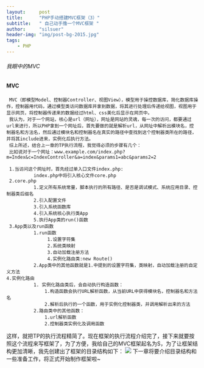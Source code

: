 ```yaml
---
layout:     post
title:      "PHP手动搭建MVC框架（3）"
subtitle:   " 自己动手撸一个MVC框架 "
author:     "silsuer"
header-img: "img/post-bg-2015.jpg"
tags:
    - PHP
---
```



###### 我眼中的MVC
#### MVC
     MVC（即模型Model、控制器Controller、视图View），模型用于操控数据库，简化数据库操作，控制器用代码，通过模型类访问数据库并拿到数据，将其进行处理后传递给视图，视图用于显示网页，将控制器传递来的数据经过html、css美化后显示在网页中。
     我认为，对于一个网站，核心是url（网址），网址是网站的灵魂，每一次的访问，都要通过url来进行，所以PHP拿到一个网址后，首先要做的就是解析url，从网址中解析出模块名，控制器名和方法名，然后通过模块名和控制器名在真实的路径中查找到这个控制器类所在的路径，并将其include进来，实例化后执行方法。
     综上所述，结合上一章的TP执行流程，我觉得必须的步骤有几个：
     比如说对于一个网址：www.example.com/index.php?m=Index&c=IndexController&a=index&params1=abc&params2=2
      
     1.当访问这个网址时，首先经过单入口文件index.php:
              index.php中将引入核心文件core.php
     2.core.php
              1.定义所有系统常量，脚本执行的所有路径、是否是调试模式、系统应用目录、控制器类后缀名
              2.引入配置文件
              3.引入系统函数库
              4.引入系统核心执行类App
              5.执行App类的run()函数
     3.App类以及run函数
              1.run函数
                   1.设置字符集
                   2.系统类映射
                   3.自动加载注册方法
                   4.实例化路由类:new Route()
              2.App类中的其他函数就是1.中提到的设置字符集，类映射，自动加载注册的自定义方法
    4.实例化路由
              1. 实例化路由类后，会自动执行构造函数：
                  1.构造函数会执行URL解析函数，从当前URL中获得模块名，控制器名和方法名
                  2.解析后执行的一个函数，用于实例化控制器类，并调用解析出来的方法
              2.路由类中的其他函数：
                  1.url解析函数
                  2.控制器类实例化及调用函数
这样，就把TP的执行流程精简了。现在框架的执行流程介绍完了，接下来就要按照这个流程来写框架了，为了方便，我给自己的MVC框架起名为S，为了让框架结构更加清晰，我先创建出了框架的目录结构如下：
    ![](image/screenshot_1487132511662.png)
    下一章将要介绍目录结构和一些准备工作，将正式开始制作框架啦~